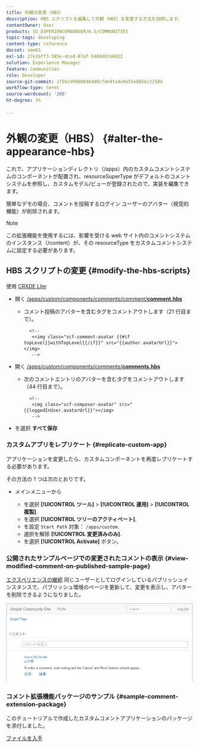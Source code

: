 ```yaml
---
title: 外観の変更（HBS）
description: HBS スクリプトを編集して外観（HBS）を変更する方法を説明します。
contentOwner: User
products: SG_EXPERIENCEMANAGER/6.5/COMMUNITIES
topic-tags: developing
content-type: reference
docset: aem65
exl-id: 27e1bff3-385e-4ced-87af-54044b7e8812
solution: Experience Manager
feature: Communities
role: Developer
source-git-commit: 1f56c99980846400cfde8fa4e9a55e885bc2258d
workflow-type: tm+mt
source-wordcount: '260'
ht-degree: 3%

---
```


# 外観の変更（HBS） {#alter-the-appearance-hbs}

これで、アプリケーションディレクトリ（/apps）内のカスタムコメントシステムのコンポーネントが配置され、resourceSuperType がデフォルトのコメントシステムを参照し、カスタムモデル/ビューが登録されたので、実装を編集できます。

簡単なデモの場合、コメントを投稿するログイン ユーザーのアバター（視覚的機能）が削除されます。

>[!NOTE]
>
>この拡張機能を使用するには、影響を受ける web サイト内のコメントシステムのインスタンス（/content）が、その resourceType をカスタムコメントシステムに設定する必要があります。

## HBS スクリプトの変更 {#modify-the-hbs-scripts}

使用 [CRXDE Lite](/help/sites-developing/developing-with-crxde-lite.md):

* 開く [/apps/custom/components/comments/comment/**comment.hbs**](https://localhost:4502/crx/de/index.jsp#/apps/custom/components/comments/comment/comment.hbs)

   * コメント投稿のアバターを含むタグをコメントアウトします（21 行目まで）。

     ```
       <!--
        <<img class="scf-comment-avatar {{#if topLevel}}withTopLevel{{/if}}" src="{{author.avatarUrl}}"></img>
        -->
     ```

* 開く [/apps/custom/components/comments/**comments.hbs**](https://localhost:4502/crx/de/index.jsp#/apps/custom/components/comments/comments.hbs)

   * 次のコメントエントリのアバターを含むタグをコメントアウトします（44 行目まで）。

     ```
       <!--
        <img class="scf-composer-avatar" src="{{loggedInUser.avatarUrl}}"></img>
        -->
     ```

* を選択 **すべて保存**

### カスタムアプリをレプリケート {#replicate-custom-app}

アプリケーションを変更したら、カスタムコンポーネントを再度レプリケートする必要があります。

その方法の 1 つは次のとおりです。

* メインメニューから

   * を選択 **[!UICONTROL ツール]** > **[!UICONTROL 運用]** > **[!UICONTROL 複製]**.
   * を選択 **[!UICONTROL ツリーのアクティベート]**.
   * を設定 `Start Path` 対象： `/apps/custom`.
   * 選択を解除 **[!UICONTROL 変更済みのみ]**.
   * を選択 **[!UICONTROL Activate]** ボタン。

### 公開されたサンプルページでの変更されたコメントの表示 {#view-modified-comment-on-published-sample-page}

[エクスペリエンスの継続](/help/communities/extend-sample-page.md#publish-sample-page) 同じユーザーとしてログインしているパブリッシュインスタンスで、パブリッシュ環境のページを更新して、変更を表示し、アバターを削除できるようになりました。

![view-modified-content](assets/view-modified-content.png)

### コメント拡張機能パッケージのサンプル {#sample-comment-extension-package}

このチュートリアルで作成したカスタムコメントアプリケーションのパッケージを添付しました。

[ファイルを入手](assets/sample-comment-extension-6-1-fp3.zip)
